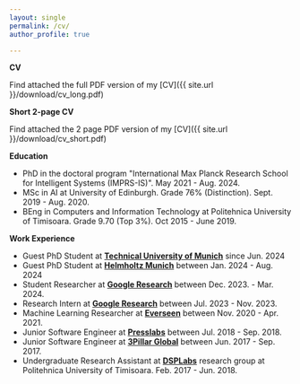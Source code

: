```yaml
---
layout: single
permalink: /cv/
author_profile: true

---
```


**CV**

Find attached the full PDF version of my [CV]({{ site.url }}/download/cv_long.pdf)

**Short 2-page CV**

Find attached the 2 page PDF version of my [CV]({{ site.url }}/download/cv_short.pdf)


**Education**
- PhD in the doctoral program "International Max Planck Research School for Intelligent Systems (IMPRS-IS)". May 2021 - Aug. 2024.
- MSc in AI at University of Edinburgh. Grade 76% (Distinction). Sept. 2019 - Aug. 2020.
- BEng in Computers and Information Technology at Politehnica University of Timisoara. Grade 9.70 (Top 3%). Oct 2015 - June 2019.

**Work Experience**
- Guest PhD Student at **[Technical University of Munich](https://www.tum.de/en/)** since Jun. 2024
- Guest PhD Student at **[Helmholtz Munich](https://www.helmholtz-munich.de/en)** between Jan. 2024 - Aug. 2024
- Student Researcher at **[Google Research](https://research.google/teams/perception/)** between Dec. 2023. - Mar. 2024.
- Research Intern at **[Google Research](https://research.google/teams/perception/)** between Jul. 2023 - Nov. 2023.
- Machine Learning Researcher at **[Everseen](https://everseen.com/)** between Nov. 2020 - Apr. 2021.
- Junior Software Engineer at **[Presslabs](https://www.presslabs.com/)** between Jul. 2018 - Sep. 2018. 
- Junior Software Engineer at **[3Pillar Global](https://www.3pillarglobal.com/)** between Jun. 2017 - Sep. 2017. 
- Undergraduate Research Assistant at **[DSPLabs](https://www.cs.upt.ro/index.php/research/cccti/dsplabs)** research group at Politehnica University of Timisoara. Feb. 2017 - Jun. 2018.


